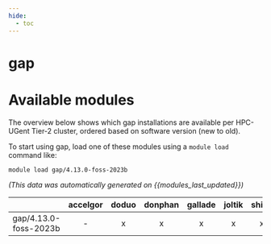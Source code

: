 ```yaml
---
hide:
  - toc
---
```


gap
===

# Available modules


The overview below shows which gap installations are available per HPC-UGent Tier-2 cluster, ordered based on software version (new to old).

To start using gap, load one of these modules using a `module load` command like:

```shell
module load gap/4.13.0-foss-2023b
```

*(This data was automatically generated on {{modules_last_updated}})*  

| |accelgor|doduo|donphan|gallade|joltik|shinx|skitty|
| :---: | :---: | :---: | :---: | :---: | :---: | :---: | :---: |
|gap/4.13.0-foss-2023b|-|x|x|x|x|x|x|
